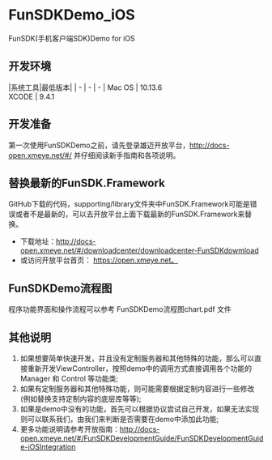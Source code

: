 # FunSDKDemo_iOS
FunSDK(手机客户端SDK)Demo for iOS

## 开发环境

|系统工具|最低版本|
| - | - | - |
Mac OS | 10.13.6     
XCODE | 9.4.1 

## 开发准备
 第一次使用FunSDKDemo之前，请先登录雄迈开放平台，http://docs-open.xmeye.net/#/  并仔细阅读新手指南和各项说明。 
	
## 替换最新的FunSDK.Framework

GitHub下载的代码，supporting/library文件夹中FunSDK.Framework可能是错误或者不是最新的，可以去开放平台上面下载最新的FunSDK.Framework来替换。  
- 下载地址：http://docs-open.xmeye.net/#/downloadcenter/downloadcenter-FunSDKdowmload 
- 或访问开放平台首页： https://open.xmeye.net。
	
## FunSDKDemo流程图

程序功能界面和操作流程可以参考 FunSDKDemo流程图chart.pdf 文件


## 其他说明

1. 如果想要简单快速开发，并且没有定制服务器和其他特殊的功能，那么可以直接重新开发ViewController，按照demo中的调用方式直接调用各个功能的Manager 和 Control 等功能类;
2. 如果有定制服务器和其他特殊功能，则可能需要根据定制内容进行一些修改(例如替换支持定制内容的底层库等等);
3. 如果是demo中没有的功能，首先可以根据协议尝试自己开发，如果无法实现则可以联系我们，由我们来判断是否需要在demo中添加此功能;
4. 更多功能说明请参考开放指南：http://docs-open.xmeye.net/#/FunSDKDevelopmentGuide/FunSDKDevelopmentGuide-iOSIntegration


